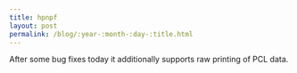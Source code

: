 ```yaml
---
title: hpnpf
layout: post
permalink: /blog/:year-:month-:day-:title.html
---
```


After some bug fixes today it additionally supports raw printing of PCL data.
